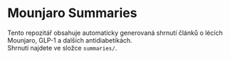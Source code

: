 # Mounjaro Summaries

Tento repozitář obsahuje automaticky generovaná shrnutí článků o lécích Mounjaro, GLP-1 a dalších antidiabetikách.  
Shrnutí najdete ve složce `summaries/`.
